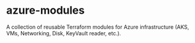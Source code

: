 # azure-modules
A collection of reusable Terraform modules for Azure infrastructure (AKS, VMs, Networking, Disk, KeyVault reader, etc.).
